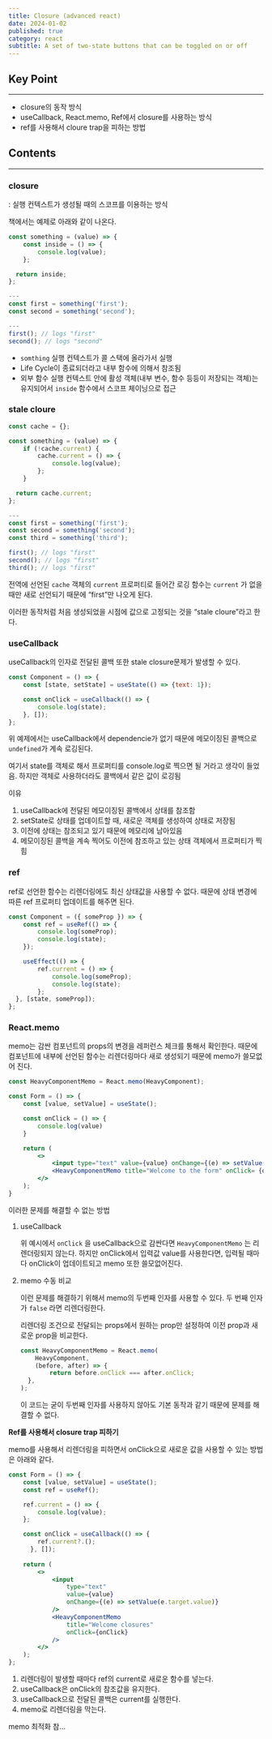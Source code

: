 ```yaml
---
title: Closure (advanced react)
date: 2024-01-02
published: true
category: react
subtitle: A set of two-state buttons that can be toggled on or off
---
```


## Key Point

---

- closure의 동작 방식
- useCallback, React.memo, Ref에서 closure를 사용하는 방식
- ref를 사용해서 cloure trap을 피하는 방법

## Contents

---

### closure

: 실행 컨텍스트가 생성될 때의 스코프를 이용하는 방식

책에서는 예제로 아래와 같이 나온다.

```jsx
const something = (value) => { 
	const inside = () => {
		console.log(value); 
	};

  return inside;
};

---
const first = something('first'); 
const second = something('second');

---
first(); // logs "first" 
second(); // logs "second"
```

- `somthing` 실행 컨텍스트가 콜 스택에 올라가서 실행
- Life Cycle이 종료되더라고 내부 함수에 의해서 참조됨
- 외부 함수 실행 컨텍스트 안에 활성 객체(내부 변수, 함수 등등이 저장되는 객체)는 유지되어서 `inside` 함수에서 스코프 체이닝으로 접근

### stale cloure

```jsx
const cache = {};

const something = (value) => { 
	if (!cache.current) {
		cache.current = () => { 
			console.log(value);
		}; 
	}

  return cache.current;
};

---
const first = something('first'); 
const second = something('second'); 
const third = something('third');

first(); // logs "first" 
second(); // logs "first" 
third(); // logs "first"
```

전역에 선언된 `cache` 객체의 `current` 프로퍼티로 들어간 로깅 함수는 `current` 가 없을 때만 새로 선언되기 때문에 “first”만 나오게 된다.

이러한 동작처럼 처음 생성되었을 시점에 값으로 고정되는 것을 “stale cloure”라고 한다.

### useCallback

useCallback의 인자로 전달된 콜백 또한 stale closure문제가 발생할 수 있다.

```jsx
const Component = () => {
	const [state, setState] = useState(() => {text: 1});

	const onClick = useCallback(() => {
		console.log(state);
	}, []); 
};
```

위 예제에서는 useCallback에서 dependencie가 없기 때문에 메모이징된 콜백으로 `undefined`가 계속 로깅된다.

여기서 state를 객체로 해서 프로퍼티를 console.log로 찍으면 될 거라고 생각이 들었음. 하지만 객체로 사용하더라도 콜백에서 같은 값이 로깅됨

이유

1. useCallback에 전달된 메모이징된 콜백에서 상태를 참조함
2. setState로 상태를 업데이트할 때, 새로운 객체를 생성하여 상태로 저장됨
3. 이전에 상태는 참조되고 있기 때문에 메모리에 남아있음
4. 메모이징된 콜백을 계속 찍어도 이전에 참조하고 있는 상태 객체에서 프로퍼티가 찍힘

### ref

ref로 선언한 함수는 리렌더링에도 최신 상태값을 사용할 수 없다. 때문에 상태 변경에 따른 ref 프로퍼티 업데이트를 해주면 된다.

```jsx
const Component = ({ someProp }) => {
	const ref = useRef(() => {
		console.log(someProp);
		console.log(state); 
	});

	useEffect(() => {
		ref.current = () => {
			console.log(someProp);
			console.log(state); 
		};
  }, [state, someProp]);
};
```

### React.memo

memo는 감싼 컴포넌트의 props의 변경을 레퍼런스 체크를 통해서 확인한다. 때문에 컴포넌트에 내부에 선언된 함수는 리렌더링마다 새로 생성되기 때문에 memo가 쓸모없어 진다.

```jsx
const HeavyComponentMemo = React.memo(HeavyComponent);

const Form = () => {
	const [value, setValue] = useState();

	const onClick = () => {
		console.log(value)
	}

	return ( 
		<>
			<input type="text" value={value} onChange={(e) => setValue(e.target.value)} />
			<HeavyComponentMemo title="Welcome to the form" onClick= {onClick} />
		</> 
	);
}
```

이러한 문제를 해결할 수 없는 방법

1. useCallback
    
    위 예시에서 `onClick` 을 useCallback으로 감싼다면 `HeavyComponentMemo` 는 리렌더링되지 않는다. 하지만 onClick에서 입력값 value를 사용한다면, 입력될 때마다 onClick이 업데이트되고 memo 또한 쓸모없어진다.
    
2. memo 수동 비교
    
    이런 문제를 해결하기 위해서 memo의 두번째 인자를 사용할 수 있다. 두 번째 인자가 `false` 라면 리렌더링한다.
    
    리렌더링 조건으로 전달되는 props에서 원하는 prop만 설정하여 이전 prop과 새로운 prop을 비교한다.
    
    ```jsx
    const HeavyComponentMemo = React.memo( 
    	HeavyComponent,
    	(before, after) => {
    	    return before.onClick === after.onClick;
      },
    );
    ```
    
    이 코드는 굳이 두번째 인자를 사용하지 않아도 기본 동작과 같기 때문에 문제를 해결할 수 없다.
    

**Ref를 사용해서 closure trap 피하기**

memo를 사용해서 리렌더링을 피하면서 onClick으로 새로운 값을 사용할 수 있는 방법은 아래와 같다.

```jsx
const Form = () => {
	const [value, setValue] = useState(); 
	const ref = useRef();

	ref.current = () => {
		console.log(value); 
	};

	const onClick = useCallback(() => {
	    ref.current?.();
	  }, []);
	
	return ( 
		<>
			<input
				type="text"
				value={value}
				onChange={(e) => setValue(e.target.value)}
			/>
			<HeavyComponentMemo
				title="Welcome closures"
				onClick={onClick} 
			/>
		</> 
	);
};
```

1. 리렌더링이 발생할 때마다 ref의 current로 새로운 함수를 넣는다.
2. useCallback은 onClick의 참조값을 유지한다.
3. useCallback으로 전달된 콜백은 current를 실행한다.
4. memo로 리렌더링을 막는다.

memo 최적화 참…